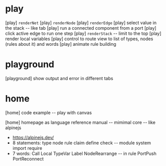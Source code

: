 # play

[play] `renderNet`
[play] `renderNode`
[play] `renderEdge`
[play] select value in the stack -- like tab
[play] run a connected component from a port
[play] click active edge to run one step
[play] `renderStack` -- limit to the top
[play] render local variables
[play] control to route view to list of types, nodes (rules about it) and words
[play] animate rule building

# playground

[playground] show output and error in different tabs

# home

[home] code example -- play with canvas

[home] homepage as language reference manual -- mimimal core -- like alpinejs

- https://alpinejs.dev/
- 8 statements: type node rule claim define check -- module system import require
- 7 words: Call Local TypeVar Label NodeRearrange -- in rule PortPush PortReconnect
